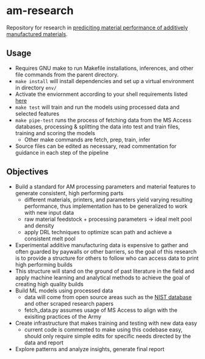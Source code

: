 # am-research
Repository for research in [prediciting material performance of additively manufactured materials](https://studentresearch.engineering.columbia.edu/content/data-science-and-predicting-material-performance-additive-manufacturing-carleton-lab).

## Usage
- Requires GNU make to run Makefile installations, inferences, and other file commands from the parent directory.
-  `make install` will install dependencies and set up a virtual environment in directory `env/`
  - Activate the enviornment according to your shell requirements listed [here](https://docs.python.org/3/library/venv.html)
- `make test` will train and run the models using processed data and selected features
- `make pipe-test` runs the process of fetching data from the MS Access databases, processing & splitting the data into test and train files, training and scoring the models
  - Other make commands are fetch, prep, train, infer
- Source files can be edited as necessary, read commentation for guidance in each step of the pipeline

## Objectives
- Build a standard for AM processing parameters and material features to generate consistent, high performing parts
  - different materials, printers, and parameters yield varying resulting performance, thus implementation has to be generalized to work with new input data 
  - raw material feedstock + processing parameters -> ideal melt pool and density
  - apply DRL techniques to optimize scan path and achieve a consistent melt pool 
- Experimental additive manufacturing data is expensive to gather and often guarded by paywalls or other barriers, so the goal of this research is to provide a structure for others to follow who can access data to print high performing builds
- This structure will stand on the ground of past literature in the field and apply machine learning and analytical methods to achieve the goal of creating high quality builds
- Build ML models using processed data
  - data will come from open source areas such as the [NIST database](https://ammd.nist.gov/query-ontology/) and other scraped research papers
  - fetch_data.py assumes usage of MS Access to align with the exisiting practices of the Army
- Create infrastructure that makes training and testing with new data easy
  - current code is commented to make using this codebase easy, should only require simple edits for specific needs directed by the data and report
- Explore patterns and analyze insights, generate final report